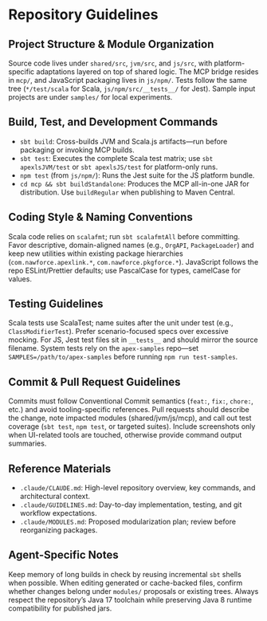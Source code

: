 # Repository Guidelines

## Project Structure & Module Organization
Source code lives under `shared/src`, `jvm/src`, and `js/src`, with platform-specific adaptations layered on top of shared logic. The MCP bridge resides in `mcp/`, and JavaScript packaging lives in `js/npm/`. Tests follow the same tree (`*/test/scala` for Scala, `js/npm/src/__tests__/` for Jest). Sample input projects are under `samples/` for local experiments.

## Build, Test, and Development Commands
- `sbt build`: Cross-builds JVM and Scala.js artifacts—run before packaging or invoking MCP builds.
- `sbt test`: Executes the complete Scala test matrix; use `sbt apexlsJVM/test` or `sbt apexlsJS/test` for platform-only runs.
- `npm test` (from `js/npm/`): Runs the Jest suite for the JS platform bundle.
- `cd mcp && sbt buildStandalone`: Produces the MCP all-in-one JAR for distribution. Use `buildRegular` when publishing to Maven Central.

## Coding Style & Naming Conventions
Scala code relies on `scalafmt`; run `sbt scalafmtAll` before committing. Favor descriptive, domain-aligned names (e.g., `OrgAPI`, `PackageLoader`) and keep new utilities within existing package hierarchies (`com.nawforce.apexlink.*`, `com.nawforce.pkgforce.*`). JavaScript follows the repo ESLint/Prettier defaults; use PascalCase for types, camelCase for values.

## Testing Guidelines
Scala tests use ScalaTest; name suites after the unit under test (e.g., `ClassModifierTest`). Prefer scenario-focused specs over excessive mocking. For JS, Jest test files sit in `__tests__` and should mirror the source filename. System tests rely on the `apex-samples` repo—set `SAMPLES=/path/to/apex-samples` before running `npm run test-samples`.

## Commit & Pull Request Guidelines
Commits must follow Conventional Commit semantics (`feat:`, `fix:`, `chore:`, etc.) and avoid tooling-specific references. Pull requests should describe the change, note impacted modules (shared/jvm/js/mcp), and call out test coverage (`sbt test`, `npm test`, or targeted suites). Include screenshots only when UI-related tools are touched, otherwise provide command output summaries.

## Reference Materials
- `.claude/CLAUDE.md`: High-level repository overview, key commands, and architectural context.
- `.claude/GUIDELINES.md`: Day-to-day implementation, testing, and git workflow expectations.
- `.claude/MODULES.md`: Proposed modularization plan; review before reorganizing packages.

## Agent-Specific Notes
Keep memory of long builds in check by reusing incremental `sbt` shells when possible. When editing generated or cache-backed files, confirm whether changes belong under `modules/` proposals or existing trees. Always respect the repository’s Java 17 toolchain while preserving Java 8 runtime compatibility for published jars.
